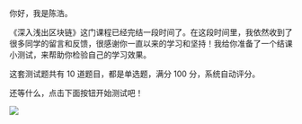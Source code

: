 你好，我是陈浩。

《深入浅出区块链》这门课程已经完结一段时间了。在这段时间里，我依然收到了很多同学的留言和反馈，很感谢你一直以来的学习和坚持！我给你准备了一个结课小测试，来帮助你检验自己的学习效果。

这套测试题共有 10 道题目，都是单选题，满分 100 分，系统自动评分。

还等什么，点击下面按钮开始测试吧！

[![](https://static001.geekbang.org/resource/image/28/a4/28d1be62669b4f3cc01c36466bf811a4.png?wh=1142*201)](http://time.geekbang.org/quiz/intro?act_id=174&exam_id=408)